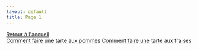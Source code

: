 ```yaml
---
layout: default
title: Page 1
---
```


[Retour à l'accueil](index.md)  
[Comment faire une tarte aux pommes](page1.md)
[Comment faire une tarte aux fraises](page2.md)
